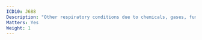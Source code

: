 ```yaml
---
ICD10: J688
Description: "Other respiratory conditions due to chemicals, gases, fumes and vapours"
Matters: Yes
Weight: 1
---
```


